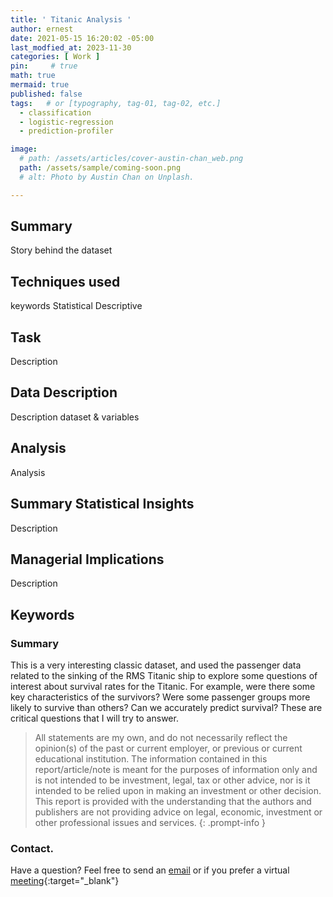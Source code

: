 ```yaml
---
title: ' Titanic Analysis '
author: ernest
date: 2021-05-15 16:20:02 -05:00
last_modfied_at: 2023-11-30
categories: [ Work ]
pin:     # true
math: true
mermaid: true
published: false
tags:   # or [typography, tag-01, tag-02, etc.]
  - classification
  - logistic-regression
  - prediction-profiler

image: 
  # path: /assets/articles/cover-austin-chan_web.png
  path: /assets/sample/coming-soon.png
  # alt: Photo by Austin Chan on Unplash.

---
```




## Summary

  Story behind the dataset

## Techniques used

  keywords Statistical Descriptive

## Task 

  Description

## Data Description

  Description dataset & variables

## Analysis
  
  Analysis

## Summary Statistical Insights

  Description

## Managerial Implications
  
  Description

## Keywords







### Summary

This is a very interesting classic dataset, and used the passenger data related to the sinking of the RMS Titanic ship to explore some questions of interest about survival rates for the Titanic. For example, were there some key characteristics of the survivors? Were some passenger groups more likely to survive than others? Can we accurately predict survival? These are critical questions that I will try to answer. 




> All statements are my own, and do not necessarily reflect the opinion(s) of the past or current employer, or previous or current educational institution. The information contained in this report/article/note is meant for the purposes of information only and is not intended to be investment, legal, tax or other advice, nor is it intended to be relied upon in making an investment or other decision. This report is provided with the understanding that the authors and publishers are not providing advice on legal, economic, investment or other professional issues and services.
{: .prompt-info }







<!-- 
> DISCLAIMER
- The information contained in this report/article/note is meant for the purposes of information only and is not intended to be investment, legal, tax or other advice, nor is it intended to be relied upon in making an investment or other decision. This report is provided with the understanding that the authors and publishers are not providing advice on legal, economic, investment or other professional issues and services. 
- I am not responsible for the content of websites and information resources that may be referenced in the report. The access provided to these sites or the provision of such information resources does not constitute an endorsement by myself. of the information contained therein. However, unless expressly stated otherwise, the opinions, recommendations, findings, interpretations and conclusions expressed in this report represent the views of myself. 
- The inclusion of company examples does not in any way constitute an endorsement of these organisations by myself or the signatories to the Principles for Responsible Investment. While I have endeavoured to ensure that the information contained in this report has been obtained from reliable and up-to-date sources, the changing nature of statistics, laws, rules and regulations may result in delays, omissions or inaccuracies in information contained in this report. I am not responsible for any errors or omissions, or for any decision made or action taken based on information contained in this report, or for any loss or damage arising from or caused by such decision or action. All information in this report is provided “as-is”, with no guarantee of completeness, accuracy, timeliness or of the results obtained from the use of this information, and without warranty of any kind, expressed or implied.
{: .prompt-info }




   -->










### Contact. 

Have a question? Feel free to send an [email](mailto:s.ernest@gmx.us) or if you prefer a virtual [meeting]( https://calendly.com/s-earnest/15min ){:target="_blank"}





